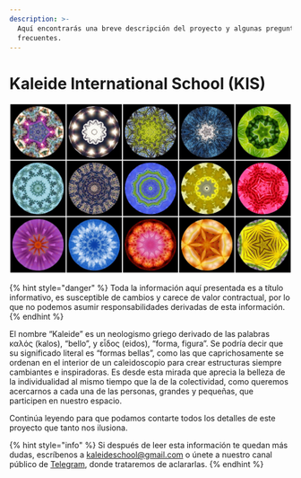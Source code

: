 ```yaml
---
description: >-
  Aquí encontrarás una breve descripción del proyecto y algunas preguntas
  frecuentes.
---
```


# Kaleide International School \(KIS\)



![Imagen original de Lisa Ruokis, &#x201C;Kaleidoscope Mosaic&#x201D;. Licencia CC-BY 2.0](.gitbook/assets/107616898_483eb66fca_h.jpg)

{% hint style="danger" %}
Toda la información aquí presentada es a título informativo, es susceptible de cambios y carece de valor contractual, por lo que no podemos asumir responsabilidades derivadas de esta información.
{% endhint %}

El nombre “Kaleide” es un neologismo griego derivado de las palabras καλός \(kalos\), “bello”, y εἶδος \(eidos\), “forma, figura”. Se podría decir que su significado literal es “formas bellas”, como las que caprichosamente se ordenan en el interior de un caleidoscopio para crear estructuras siempre cambiantes e inspiradoras. Es desde esta mirada que aprecia la belleza de la individualidad al mismo tiempo que la de la colectividad, como queremos acercarnos a cada una de las personas, grandes y pequeñas, que participen en nuestro espacio.

Continúa leyendo para que podamos contarte todos los detalles de este proyecto que tanto nos ilusiona.

{% hint style="info" %}
Si después de leer esta información te quedan más dudas, escríbenos a [kaleideschool@gmail.com](mailto:kaleideschool@gmail.com) o únete a nuestro canal público de [Telegram](%20https://t.me/kaleide), donde trataremos de aclararlas.
{% endhint %}





